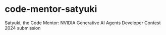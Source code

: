 # code-mentor-satyuki
Satyuki, the Code Mentor: NVIDIA Generative AI Agents Developer Contest 2024 submission
